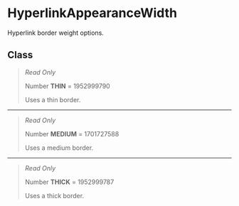# HyperlinkAppearanceWidth
Hyperlink border weight options.

## Class
> *Read Only* 
> 
> Number **THIN** = 1952999790
> 
> Uses a thin border.
*** 
> *Read Only* 
> 
> Number **MEDIUM** = 1701727588
> 
> Uses a medium border.
*** 
> *Read Only* 
> 
> Number **THICK** = 1952999787
> 
> Uses a thick border.

